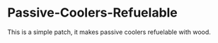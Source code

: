 # Passive-Coolers-Refuelable

This is a simple patch, it makes passive coolers refuelable with wood.
